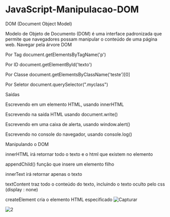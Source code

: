 # JavaScript-Manipulacao-DOM

DOM
(Document Object Model)

Modelo de Objeto de Documento (DOM) é uma interface
padronizada que permite que navegadores possam manipular o
conteúdo de uma página web.
Navegar pela árvore DOM

Por Tag
document.getElementsByTagName('p')

Por ID
document.getElementById('texto')

Por Classe
document.getElementsByClassName('teste')[0]

Por Seletor
document.querySelector(".myclass")

Saídas

Escrevendo em um elemento HTML, usando innerHTML

Escrevendo na saída HTML usando document.write()

Escrevendo em uma caixa de alerta, usando window.alert()

Escrevendo no console do navegador, usando console.log()

Manipulando o DOM

innerHTML irá retornar todo o texto e o html que existem no elemento

appendChild() função que insere um elemento filho

innerText irá retornar apenas o texto

textContent traz todo o conteúdo do texto, incluindo o texto oculto pelo
css (display : none)

createElement cria o elemento HTML especificado
![Capturar](https://github.com/alanmmartins/JavaScript-Manipulacao-DOM/assets/63621071/68cc9ef1-6d7c-4bf1-9a39-a584a5782b57)

![2](https://github.com/alanmmartins/JavaScript-Manipulacao-DOM/assets/63621071/8ae8d2da-a680-4437-a4f0-603ea3b9c49f)


